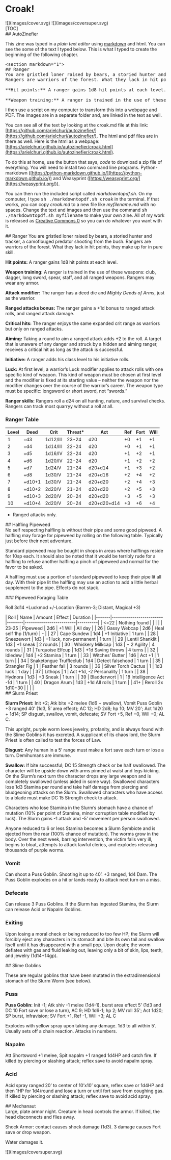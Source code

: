 # Croak!
<section markdown="1" class="background">
![](images/cover.svg)
![](images/coversuper.svg)
</section>
<section class="clean blank">
</section>
<section markdown="1" id="contents">
[TOC]
</section>
<section markdown="1">
## AutoZinefier

This zine was typed in a *plain text editor* using [markdown](https://daringfireball.net/projects/markdown/basics) and html. 
You can see the some of the text I typed below.  This is what I typed to create the beginning of the following chapter.

<pre>
&lt;section markdown="1"&gt;
## Ranger
You are gristled loner raised by bears, a storied hunter and tracker, a camoflouged predator shooting from the bush. 
Rangers are warriors of the forest. What they lack in hit points, they make up for in pure skill.

**Hit points:** A ranger gains 1d8 hit points at each level.

**Weapon training:** A ranger is trained in the use of these weapons: club, dagger, long sword, spear, staff, and all ranged weapons. 
</pre>

I then use a script on my computer to transform this into a webpage and PDF.
The images are in a separate folder and, are linked in the text as well.

You can see all of the text by looking at the croak.md file at this link: [https://github.com/arielchuri/autozinefier/](https://github.com/arielchuri/autozinefier/).
The html and pdf files are in there as well.
Here is the html as a webpage: [https://arielchuri.github.io/autozinefier/croak.html](https://arielchuri.github.io/autozinefier/croak.html).

To do this at home, use the button that says, *code* to download a zip file of everything.
You will need to install two command line programs. Python-markdown ([https://python-markdown.github.io/](https://python-markdown.github.io/)) and Weasyprint ([https://weasyprint.org/](https://weasyprint.org/)).

You can then run the included script called *markdowntopdf.sh*. On my computer, I type <kbd>sh ./markdowntopdf.sh croak</kbd> in the terminal. If that works, you can copy *croak.md* to a new file like *myfilename.md* with no spaces. Change the text and images and then use the command <kbd>sh ./markdowntopdf.sh myfilename</kbd> to make your own zine. All of my work is released as [Creative Commons 0](https://creativecommons.org/publicdomain/zero/1.0/) so you can do whatever you want with it.

</section>
<section markdown="1">
## Ranger
You are gristled loner raised by bears, a storied hunter and tracker, a camoflouged predator shooting from the bush. Rangers are warriors of the forest. What they lack in hit points, they make up for in pure skill.

**Hit points:** A ranger gains 1d8 hit points at each level.

**Weapon training:** A ranger is trained in the use of these weapons: club, dagger, long sword, spear, staff, and all ranged weapons. Rangers may wear any armor.

**Attack modifier:** The ranger has a deed die and *Mighty Deeds of Arms*, just as the warrior.

**Ranged attacks bonus:** The ranger gains a +1d bonus to ranged attack rolls, and ranged attack damage.

**Critical hits:** The ranger enjoys the same expanded crit range as warriors but only on ranged attacks.

**Aiming:** Taking a round to aim a ranged attack adds +2 to the roll. A target that is unaware of any danger and struck by a hidden and aiming ranger, receives a critical hit as long as the attack is successful.

**Initiative:** A ranger adds his class level to his initiative rolls.

**Luck:** At first level, a warrior’s Luck modifier applies to attack rolls with one specific kind of weapon. This kind of weapon must be chosen at first level and the modifier is fixed at its starting value – neither the weapon nor the modifier changes over the course of the warrior’s career. The weapon type must be specific: longsword or short sword, not “swords.”

**Ranger skills:**
Rangers roll a d24 on all hunting, nature, and survival checks. Rangers can track most quarryy without a roll at all.

### Ranger Table

| Level | Deed   | Crit     | Threat* | Act         | Ref | Fort | Will |
|-------|--------|----------|---------|-------------|-----|------|------|
| 1     | +d3    | 1d12/III | 23-24   | d20         | +0  | +1   | +1   |
| 2     | +d4    | 1d14/III | 22-24   | d20         | +0  | +1   | +1   |
| 3     | +d5    | 1d16/IV  | 22-24   | d20         | +1  | +2   | +1   |
| 4     | +d6    | 1d20/IV  | 22-24   | d20         | +1  | +2   | +2   |
| 5     | +d7    | 1d24/V   | 21-24   | d20+d14     | +1  | +3   | +2   |
| 6     | +d8    | 1d30/V   | 21-24   | d20+d16     | +2  | +4   | +2   |
| 7     | +d10+1 | 1d30/V   | 21-24   | d20+d20     | +2  | +4   | +3   |
| 8     | +d10+2 | 2d20/V   | 21-24   | d20+d20     | +2  | +5   | +3   |
| 9     | +d10+3 | 2d20/V   | 20-24   | d20+d20     | +3  | +5   | +3   |
| 10    | +d10+4 | 2d20/V   | 20-24   | d20+d20+d14 | +3  | +6   | +4   |

* Ranged attacks only.
</section>
<section markdown="1">
## Halfling Pipeweed

<div markdown="1" class="colstwo">
No self respecting halfling is without their pipe and some good pipweed.
A halfling may forage for pipeweed by rolling on the following table.
Typically just before their next adventure.

Standard pipeweed may be bought in shops in areas where halflings reside for 10sp each. It should also be noted that it would be terribly rude for a halfling to refuse another halfling a pinch of pipeweed and normal for the favor to be asked. 

A halfling must use a portion of standard pipeweed to keep their pipe lit all day.
With their pipe lit the halfling may use an action to add a little herbal supplement to the pipe. Effects do not stack.
</div>
### Pipeweed Foraging Table

Roll 3d14 +Luckmod +/-Location (Barren-3; Distant, Magical +3)

<div markdown="1" class="tablewrap">
| Roll  | Name                    | Amount | Effect                  | Duration |
|-------|-------------------------|--------|-------------------------|----------|
| <=22  | Nothing found           |        |                         |          |
| 23-25 | Pipeweed                | 2d6    | +1 Will                 | All day  |
| 26    | Gassy Webcap            | 2d6    | Heal self 1hp (1/turn)  | -        |
| 27    | Cape Sundew             | 1d4    | +1 Initiative           | 1 turn   |
| 28    | Sneezewort              | 1d3    | +1 luck, non-permanent  | 1 turn   |
| 29    | Lentil Shanklit         | 1d3    | +1 sneak                | 2 rounds |
| 30    | Whiskery Milkcap        | 1d3    | + 2 Agility             | 4 rounds |
| 31    | Turquoise Elfcup        | 1d3    | +1d Saving throws       | 4 turns  |
| 32    | Idledew                 | 1d4    | +2 Stamina              | 1 turn   |
| 33    | Witches’ Butter         | 1d6    | Act +1                  | 1 turn   |
| 34    | Snaketongue Truffleclub | 1d4    | Detect falsehood        | 1 turn   |
| 35    | Strangler Fig           | 1      | Feather fall            | 3 rounds |
| 36    | Silver Torch Cactus     | 1      | 1d3 luck                | 1 day    |
| 37    | Lithops                 | 1      | Act +1d, -2 Personality | 1 turn   |
| 38    | Hydnora                 | 1d3    | +3 Sneak                | 1 turn   |
| 39    | Bladderwort             | 1      | 18 Intelligence Act -1d | 1 turn   |
| 40    | Dragon Arum             | 1d3    | +1d All rolls           | 1 turn   |
| 41+   | Reroll 2x 1d10+30       |        |                         |          |
</div>

</section>
<section markdown="1">
## Slurm Priest

<strong>Slurm Priest:</strong> Init +2; Atk bite +2 melee (1d6 + swallow), Vomit Puss Goblin +3 ranged 40’ (1d3, 5’ area effect); AC 12; HD 2d8; hp 10; MV 20'; Act 1d20 + 1d14; SP disgust, swallow, vomit, defecate; SV Fort +5, Ref +0, Will +0; AL C.

<div markdown="1" class="colstwo">
This upright, purple worm loves jewelry, profanity, and is always found with the Slime Goblins it has excreted. 
A supplicant of its chaos lord, the Slurm Priest is often called to test the forces of Law. 

**Disgust:** Any human in a 5’ range must make a fort save each turn or lose a turn. Demihumans are immune. 

**Swallow:** If bite successful; DC 15 Strength check or be half swallowed. The character will be upside down with arms pinned at waist and legs kicking. On the Slurm’s next turn the character drops any large weapon and is completely swallowed (unless aided in some way). Swallowed characters lose 1d3 Stamina per round and take half damage from piercing and bludgeoning attacks on the Slurm.  Swallowed characters who have access to a blade must make DC 15 Strength check to attack. 

Characters who lose Stamina in the Slurm’s stomach have a chance of mutation (10% per point of Stamina, minor corruption table modified by luck).
The Slurm gains -1 attack and -5’ movement per person swallowed. 

Anyone reduced to 6 or less Stamina becomes a Slurm Symbiote and is ejected from the rear (100% chance of mutation). The worms grow in the body. Over the next week, barring intervention, the victim falls very ill, begins to bloat, attempts to attack lawful clerics, and explodes releasing thousands of purple worms. 
</div>

### Vomit

Can shoot a Puss Goblin. Shooting it up to 40’. +3 ranged, 1d4 Dam. The Puss Goblin explodes on a hit or lands ready to attack next turn on a miss. 

### Defecate

Can release 3 Puss Goblins. If the Slurm has ingested Stamina, the Slurm can release Acid or Napalm Goblins. 

### Exiting

Upon losing a moral check or being reduced to too few HP; the Slurm will forcibly eject any characters in its stomach and bite its own tail and swallow itself until it has disappeared with a small pop. Upon death; the worm deflates with gas and fluid leaking out, leaving only a bit of skin, lips, teeth, and jewelry (1d14+14gp). 
</div>

</section>
<section markdown="1">
## Slime Goblins

These are regular goblins that have been mutated in the extradimensional stomach of the Slurm Worm (see below). 

### Puss

**Puss Goblin:** Init -1; Atk shiv -1 melee (1d4-1), burst area effect 5’ (1d3 and DC 10 Fort save or lose a turn), AC 9; HD 1d6-1; hp 2; MV roll 35'; Act 1d20; SP burst, infravision; SV Fort +1, Ref -1, Will +3; AL C

Explodes with yellow spray upon taking any damage. 1d3 to all within 5’. Usually sets off a chain reaction. Attacks in numbers. 

### Napalm

Att Shortsword +1 melee, Spit napalm +1 ranged 1d4HP and catch fire. If killed by piercing or slashing attack; reflex save to avoid napalm spray. 

### Acid

Acid spray ranged 20’ to center of 10’x10’ square, reflex save or 1d4HP and then 1HP for 1d4/round and lose a turn or until fort save from coughing gas.  If killed by piercing or slashing attack; reflex save to avoid acid spray. 
</div>

</section>
<section markdown="1">
## Mechanaut

<div markdown="1" class="colstwo">
Large, plate armor night. Creature in head controls the armor. If killed, the head disconnects and flies away. 

Shock Armor: contact causes shock damage (1d3). 3 damage causes Fort save or drop weapon. 

Water damages it. 

</div>
</div>
</section>
<section markdown="1" class="background">
![](images/coversuper.svg)
</section>
</body>
</html>
